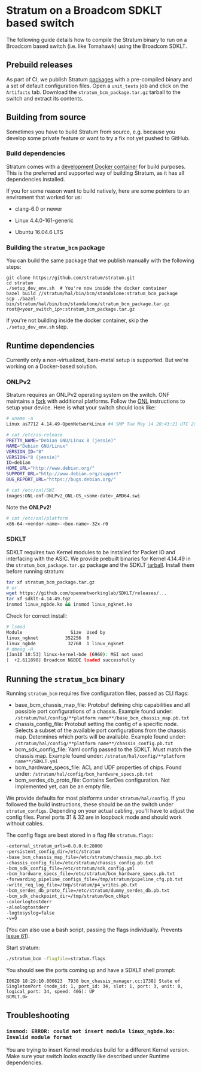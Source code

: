 # Stratum on a Broadcom SDKLT based switch

The following guide details how to compile the Stratum binary to run on a Broadcom based switch (i.e. like Tomahawk) using the Broadcom SDKLT.

## Prebuild releases

As part of CI, we publish Stratum [packages](https://circleci.com/gh/stratum/stratum/tree/master) with a pre-compiled binary and a set of default configuration files. Open a `unit_tests` job and click on the `Artifacts` tab. Download the `stratum_bcm_package.tar.gz` tarball to the switch and extract its contents.

## Building from source

Sometimes you have to build Stratum from source, e.g. because you develop some private feature or want to try a fix not yet pushed to GitHub.

### Build dependencies

Stratum comes with a [development Docker container](https://github.com/stratum/stratum#development-environment) for build purposes. This is the preferred and supported way of building Stratum, as it has all dependencies installed.

If you for some reason want to build natively, here are some pointers to an enviroment that worked for us:

- clang-6.0 or newer

- Linux 4.4.0-161-generic

- Ubuntu 16.04.6 LTS

### Building the `stratum_bcm` package

You can build the same package that we publish manually with the following steps:

```
git clone https://github.com/stratum/stratum.git
cd stratum
./setup_dev_env.sh  # You're now inside the docker container
bazel build //stratum/hal/bin/bcm/standalone:stratum_bcm_package
scp ./bazel-bin/stratum/hal/bin/bcm/standalone/stratum_bcm_package.tar.gz root@<your_switch_ip>:stratum_bcm_package.tar.gz
```

If you're not building inside the docker container, skip the `./setup_dev_env.sh` step.

## Runtime dependencies

Currently only a non-virtualized, bare-metal setup is supported. But we're working on a Docker-based solution.

### ONLPv2
Stratum requires an ONLPv2 operating system on the switch. ONF maintains a [fork](https://github.com/opennetworkinglab/OpenNetworkLinux) with additional platforms. Follow the [ONL](https://opennetlinux.org/doc-building.html) instructions to setup your device. Here is what your switch should look like:

```bash
# uname -a
Linux as7712 4.14.49-OpenNetworkLinux #4 SMP Tue May 14 20:43:21 UTC 2019 x86_64 GNU/Linux
```

```bash
# cat /etc/os-release
PRETTY_NAME="Debian GNU/Linux 8 (jessie)"
NAME="Debian GNU/Linux"
VERSION_ID="8"
VERSION="8 (jessie)"
ID=debian
HOME_URL="http://www.debian.org/"
SUPPORT_URL="http://www.debian.org/support"
BUG_REPORT_URL="https://bugs.debian.org/"
```

```bash
# cat /etc/onl/SWI
images:ONL-onf-ONLPv2_ONL-OS_<some-date>_AMD64.swi
```
Note the **ONLPv2**!

```bash
# cat /etc/onl/platform
x86-64-<vendor-name>-<box-name>-32x-r0
```

### SDKLT
SDKLT requires two Kernel modules to be installed for Packet IO and interfacing with the ASIC. We provide prebuilt binaries for Kernel 4.14.49 in the `stratum_bcm_package.tar.gz` package and the SDKLT [tarball](https://github.com/opennetworkinglab/SDKLT/releases). Install them before running stratum:

```bash
tar xf stratum_bcm_package.tar.gz
# or
wget https://github.com/opennetworkinglab/SDKLT/releases/...
tar xf sdklt-4.14.49.tgz
insmod linux_ngbde.ko && insmod linux_ngknet.ko
```

Check for correct install:

```bash
# lsmod
Module                  Size  Used by
linux_ngknet          352256  0
linux_ngbde            32768  1 linux_ngknet
# dmesg -H
[Jan10 10:53] linux-kernel-bde (6960): MSI not used
[  +2.611898] Broadcom NGBDE loaded successfully
```

## Running the `stratum_bcm` binary

Running `stratum_bcm` requires five configuration files, passed as CLI flags:

- base_bcm_chassis_map_file: Protobuf defining chip capabilities and all possible port configurations of a chassis.
    Example found under: `/stratum/hal/config/**platform name**/base_bcm_chassis_map.pb.txt`
- chassis_config_file: Protobuf setting the config of a specific node.
    Selects a subset of the available port configurations from the chassis map. Determines
    which ports will be available.
    Example found under: `/stratum/hal/config/**platform name**/chassis_config.pb.txt`
- bcm_sdk_config_file: Yaml config passed to the SDKLT. Must match the chassis map.
    Example found under: `/stratum/hal/config/**platform name**/SDKLT.yml`
- bcm_hardware_specs_file: ACL and UDF properties of chips. Found under: `/stratum/hal/config/bcm_hardware_specs.pb.txt`
- bcm_serdes_db_proto_file: Contains SerDes configuration. Not implemented yet, can be an empty file.

We provide defaults for most platforms under `stratum/hal/config`. If you followed the build instructions, these should be on the switch under `stratum_configs`.
Depending on your actual cabling, you'll have to adjust the config files. Panel ports 31 & 32 are in loopback mode and should work without cables.

The config flags are best stored in a flag file `stratum.flags`:

```bash
-external_stratum_urls=0.0.0.0:28000
-persistent_config_dir=/etc/stratum
-base_bcm_chassis_map_file=/etc/stratum/chassis_map.pb.txt
-chassis_config_file=/etc/stratum/chassis_config.pb.txt
-bcm_sdk_config_file=/etc/stratum/sdk_config.yml
-bcm_hardware_specs_file=/etc/stratum/bcm_hardware_specs.pb.txt
-forwarding_pipeline_configs_file=/tmp/stratum/pipeline_cfg.pb.txt
-write_req_log_file=/tmp/stratum/p4_writes.pb.txt
-bcm_serdes_db_proto_file=/etc/stratum/dummy_serdes_db.pb.txt
-bcm_sdk_checkpoint_dir=/tmp/stratum/bcm_chkpt
-colorlogtostderr
-alsologtostderr
-logtosyslog=false
-v=0
```

(You can also use a bash script, passing the flags individually. Prevents [Issue 61](https://github.com/gflags/gflags/issues/61)).

Start stratum:
```bash
./stratum_bcm -flagfile=stratum.flags
```

You should see the ports coming up and have a SDKLT shell prompt:
```
I0628 18:29:10.806623  7930 bcm_chassis_manager.cc:1738] State of SingletonPort (node_id: 1, port_id: 34, slot: 1, port: 3, unit: 0, logical_port: 34, speed: 40G): UP
BCMLT.0>
```


## Troubleshooting

### `insmod: ERROR: could not insert module linux_ngbde.ko: Invalid module format`

You are trying to insert Kernel modules build for a different Kernel version. Make sure your switch looks exactly like described under Runtime dependencies.
